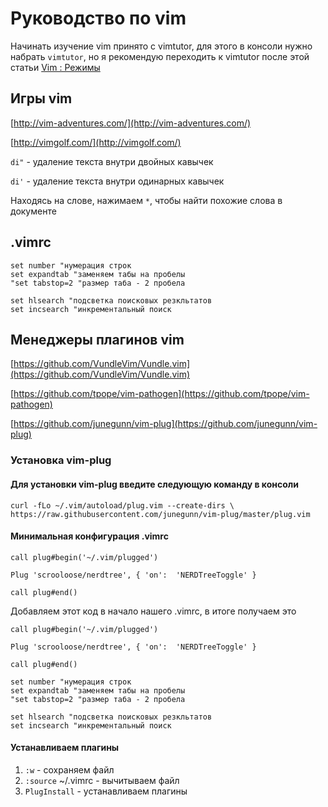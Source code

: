# Руководство по vim

Начинать изучение vim принято с vimtutor, для этого в консоли нужно набрать `vimtutor`, но я рекомендую переходить к vimtutor после этой статьи [Vim : Режимы](http://rus-linux.net/MyLDP/BOOKS/Vim/prosto-o-vim-07.html)

## Игры vim

[http://vim-adventures.com/](http://vim-adventures.com/)

[http://vimgolf.com/](http://vimgolf.com/)

`di"` - удаление текста внутри двойных кавычек

`di'` - удаление текста внутри одинарных кавычек

Находясь на слове, нажимаем `*`, чтобы найти похожие слова в документе

## .vimrc
```
set number "нумерация строк
set expandtab "заменяем табы на пробелы
"set tabstop=2 "размер таба - 2 пробела
   
set hlsearch "подсветка поисковых резкльтатов
set incsearch "инкрементальный поиск
```
## Менеджеры плагинов vim

[https://github.com/VundleVim/Vundle.vim](https://github.com/VundleVim/Vundle.vim)

[https://github.com/tpope/vim-pathogen](https://github.com/tpope/vim-pathogen)

[https://github.com/junegunn/vim-plug](https://github.com/junegunn/vim-plug)

### Установка vim-plug

#### Для установки vim-plug введите следующую команду в консоли
```
curl -fLo ~/.vim/autoload/plug.vim --create-dirs \
https://raw.githubusercontent.com/junegunn/vim-plug/master/plug.vim
```
#### Минимальная конфигурация .vimrc
```
call plug#begin('~/.vim/plugged')

Plug 'scrooloose/nerdtree', { 'on':  'NERDTreeToggle' }

call plug#end()
```

Добавляем этот код в начало нашего .vimrc, в итоге получаем это

```
call plug#begin('~/.vim/plugged')

Plug 'scrooloose/nerdtree', { 'on':  'NERDTreeToggle' }

call plug#end()

set number "нумерация строк
set expandtab "заменяем табы на пробелы
"set tabstop=2 "размер таба - 2 пробела
   
set hlsearch "подсветка поисковых резкльтатов
set incsearch "инкрементальный поиск
```
#### Устанавливаем плагины
1. `:w` - сохраняем файл
2. `:source` ~/.vimrc - вычитываем файл
3. `PlugInstall` - устанавливаем плагины

